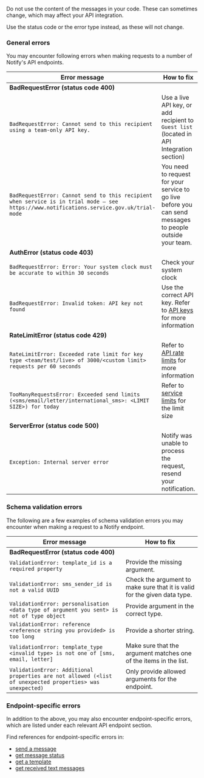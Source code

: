 Do not use the content of the messages in your code. These can sometimes change, which may affect your API integration.

Use the status code or the error type instead, as these will not change.

### General errors

You may encounter following errors when making requests to a number of Notify's API endpoints.

Error message | How to fix
---|---
**BadRequestError (status code 400)**|
`BadRequestError: Cannot send to this recipient using a team-only API key.`|Use a live API key, or add recipient to `Guest list` (located in API Integration section)|
`BadRequestError: Cannot send to this recipient when service is in trial mode – see https://www.notifications.service.gov.uk/trial-mode`|You need to request for your service to go live before you can send messages to people outside your team.|
**AuthError (status code 403)**|
`BadRequestError: Error: Your system clock must be accurate to within 30 seconds`|Check your system clock|
`BadRequestError: Invalid token: API key not found`|Use the correct API key. Refer to [API keys](#api-keys) for more information|
**RateLimitError (status code 429)**|
`RateLimitError: Exceeded rate limit for key type <team/test/live> of 3000/<custom limit> requests per 60 seconds`|Refer to [API rate limits](#rate-limits) for more information|
`TooManyRequestsError: Exceeded send limits (<sms/email/letter/international_sms>: <LIMIT SIZE>) for today`|Refer to [service limits](#daily-limits) for the limit size|
**ServerError (status code 500)**|
`Exception: Internal server error`|Notify was unable to process the request, resend your notification.|

### Schema validation errors

The following are a few examples of schema validation errors you may encounter when making a request to a Notify endpoint.

Error message | How to fix
---|---
**BadRequestError (status code 400)**|
`ValidationError: template_id is a required property`|Provide the missing argument.|
`ValidationError: sms_sender_id is not a valid UUID`|Check the argument to make sure that it is valid for the given data type.|
`ValidationError: personalisation <data type of argument you sent> is not of type object`|Provide argument in the correct type.|
`ValidationError: reference <reference string you provided> is too long`|Provide a shorter string.|
`ValidationError: template_type <invalid type> is not one of [sms, email, letter]`|Make sure that the argument matches one of the items in the list.|
`ValidationError: Additional properties are not allowed (<list of unexpected properties> was unexpected)`|Only provide allowed arguments for the endpoint.|


### Endpoint-specific errors

In addition to the above, you may also encounter endpoint-specific errors, which are listed under each relevant API endpoint section.

Find references for endpoint-specific errors in:

- [send a message](#send-a-message)
- [get message status](#get-message-status)
- [get a template](#get-a-template)
- [get received text messages](#get-received-text-messages)